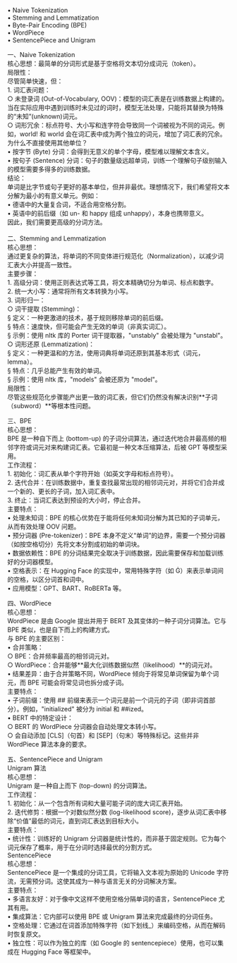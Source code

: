 • Naive Tokenization<br>
• Stemming and Lemmatization<br>
• Byte-Pair Encoding (BPE)<br>
• WordPiece<br>
• SentencePiece and Unigram<br>

一、Naive Tokenization<br>
核心思想：最简单的分词形式是基于空格将文本切分成词元（token）。<br>
局限性：<br>
尽管简单快速，但：<br>
	1. 词汇表问题：<br>
		○ 未登录词 (Out-of-Vocabulary, OOV)：模型的词汇表是在训练数据上构建的。当在实际应用中遇到训练时未见过的词时，模型无法处理，只能将其替换为特殊的“未知”(unknown)词元。<br>
		○ 词形冗余：标点符号、大小写和连字符会导致同一个词被视为不同的词元。例如，world! 和 world 会在词汇表中成为两个独立的词元，增加了词汇表的冗余。<br>
为什么不直接使用其他单位？<br>
	• 按字节 (Byte) 分词：会得到无意义的单个字母，模型难以理解文本含义。<br>
	• 按句子 (Sentence) 分词：句子的数量级远超单词，训练一个理解句子级别输入的模型需要多得多的训练数据。<br>
结论：<br>
单词是比字节或句子更好的基本单位，但并非最优。理想情况下，我们希望将文本分解为最小的有意义单元。例如：<br>
	• 德语中的大量复合词，不适合用空格分割。<br>
	• 英语中的前后缀（如 un- 和 happy 组成 unhappy），本身也携带意义。<br>
因此，我们需要更高级的分词方法。<br>
<br>
二、Stemming and Lemmatization<br>
核心思想：<br>
通过更复杂的算法，将单词的不同变体进行规范化（Normalization），以减少词汇表大小并提高一致性。<br>
主要步骤：<br>
	1. 高级分词：使用正则表达式等工具，将文本精确切分为单词、标点和数字。<br>
	2. 统一大小写：通常将所有文本转换为小写。<br>
	3. 词形归一：<br>
		○ 词干提取 (Stemming)：<br>
			§ 定义：一种更激进的技术，基于规则移除单词的前后缀。<br>
			§ 特点：速度快，但可能会产生无效的单词（非真实词汇）。<br>
			§ 示例：使用 nltk 库的 Porter 词干提取器，"unstably" 会被处理为 "unstabl"。<br>
		○ 词形还原 (Lemmatization)：<br>
			§ 定义：一种更温和的方法，使用词典将单词还原到其基本形式（词元，lemma）。<br>
			§ 特点：几乎总能产生有效的单词。<br>
			§ 示例：使用 nltk 库，"models" 会被还原为 "model"。<br>
局限性：<br>
尽管这些规范化步骤能产出更一致的词汇表，但它们仍然没有解决识别**子词（subword）**等根本性问题。<br>

三、BPE<br>
核心思想：<br>
BPE 是一种自下而上 (bottom-up) 的子词分词算法，通过迭代地合并最高频的相邻字符或词元对来构建词汇表。它最初是一种文本压缩算法，后被 GPT 等模型采用。<br>
工作流程：<br>
	1. 初始化：词汇表从单个字符开始（如英文字母和标点符号）。<br>
	2. 迭代合并：在训练数据中，重复查找最常出现的相邻词元对，并将它们合并成一个新的、更长的子词，加入词汇表中。<br>
	3. 终止：当词汇表达到预设的大小时，停止合并。<br>
主要特点：<br>
	• 处理未知词：BPE 的核心优势在于能将任何未知词分解为其已知的子词单元，从而有效处理 OOV 问题。<br>
	• 预分词器 (Pre-tokenizer)：BPE 本身不定义“单词”的边界，需要一个预分词器（如按空格切分）先将文本分割成初始的单词块。<br>
	• 数据依赖性：BPE 的分词结果完全取决于训练数据，因此需要保存和加载训练好的分词器模型。<br>
	• 空格表示：在 Hugging Face 的实现中，常用特殊字符（如 Ġ）来表示单词间的空格，以区分词首和词中。<br>
	• 应用模型：GPT、BART、RoBERTa 等。<br>

四、WordPiece<br>
核心思想：<br>
WordPiece 是由 Google 提出并用于 BERT 及其变体的一种子词分词算法。它与 BPE 类似，也是自下而上的构建方式。<br>
与 BPE 的主要区别：<br>
	• 合并策略：<br>
		○ BPE：合并频率最高的相邻词元对。<br>
		○ WordPiece：合并能够**最大化训练数据似然（likelihood）**的词元对。<br>
	• 结果差异：由于合并策略不同，WordPiece 倾向于将常见单词保留为单个词元，而 BPE 可能会将常见词也拆分成子词。<br>
主要特点：<br>
	• 子词前缀：使用 ## 前缀来表示一个词元是前一个词元的子词（即非词首部分）。例如，"initialized" 被分为 initial 和 ##ized。<br>
	• BERT 中的特定设计：<br>
		○ BERT 的 WordPiece 分词器会自动处理文本转小写。<br>
		○ 会自动添加 [CLS]（句首）和 [SEP]（句末）等特殊标记。这些并非 WordPiece 算法本身的要求。<br>

五、SentencePiece and Unigram<br>
Unigram 算法<br>
核心思想：<br>
Unigram 是一种自上而下 (top-down) 的分词算法。<br>
工作流程：<br>
	1. 初始化：从一个包含所有词和大量可能子词的庞大词汇表开始。<br>
	2. 迭代修剪：根据一个对数似然分数 (log-likelihood score)，逐步从词汇表中移除“价值”最低的词元，直到词汇表达到目标大小。<br>
主要特点：<br>
	• 统计性：训练好的 Unigram 分词器是统计性的，而非基于固定规则。它为每个词元保存了概率，用于在分词时选择最优的分割方式。<br>
SentencePiece<br>
核心思想：<br>
SentencePiece 是一个集成的分词工具，它将输入文本视为原始的 Unicode 字符流，无需预分词。这使其成为一种与语言无关的分词解决方案。<br>
主要特点：<br>
	• 多语言友好：对于像中文这样不使用空格分隔单词的语言，SentencePiece 尤其有用。<br>
	• 集成算法：它内部可以使用 BPE 或 Unigram 算法来完成最终的分词任务。<br>
	• 空格处理：它通过在词首添加特殊字符（如下划线_）来编码空格，从而在解码时恢复原文。<br>
	• 独立性：可以作为独立的库（如 Google 的 sentencepiece）使用，也可以集成在 Hugging Face 等框架中。<br>

